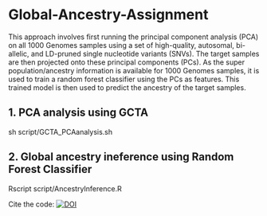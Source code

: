 # Global-Ancestry-Assignment
This approach involves first running the principal component analysis (PCA) on all 1000 Genomes samples using a set of high-quality, autosomal, bi-allelic, and LD-pruned single nucleotide variants (SNVs). The target samples are then projected onto these principal components (PCs). As the super population/ancestry information is available for 1000 Genomes samples, it is used to train a random forest classifier using the PCs as features. This trained model is then used to predict the ancestry of the target samples.

## 1. PCA analysis using GCTA
sh script/GCTA_PCAanalysis.sh

## 2. Global ancestry ineference using Random Forest Classifier
Rscript script/AncestryInference.R


Cite the code: [![DOI](https://zenodo.org/badge/617596047.svg)](https://zenodo.org/doi/10.5281/zenodo.10820994)
